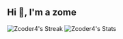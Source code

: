 ##          Hi 👋, I'm a zome


![Zcoder4's Streak](https://github-readme-streak-stats.herokuapp.com/?user=Zcoder4&theme=vue-dark&hide_border=false)
![Zcoder4's Stats](https://github-readme-stats.vercel.app/api?username=Zcoder4&theme=vue-dark&show_icons=true&hide_border=true&count_private=true)
<!--
**Zcoder4/Zcoder4** is a ✨ _special_ ✨ repository because its `README.md` (this file) appears on your GitHub profile.

Here are some ideas to get you started:

- 🔭 I’m currently working on ...
- 🌱 I’m currently learning ...
- 👯 I’m looking to collaborate on ...
- 🤔 I’m looking for help with ...
- 💬 Ask me about ...
- 📫 How to reach me: ...
- 😄 Pronouns: ...
- ⚡ Fun fact: ...
-->
